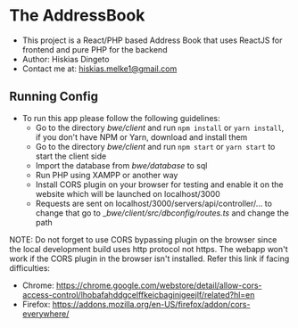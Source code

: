 # The AddressBook

* This project is a React/PHP based Address Book that uses ReactJS for frontend and pure PHP for the backend
* Author: Hiskias Dingeto
* Contact me at: hiskias.melke1@gmail.com

## Running Config
* To run this app please follow the following guidelines:
    * Go to the directory _bwe/client_ and run `npm install` or `yarn install`, if you don't have NPM or Yarn, 
    download and install them
    * Go to the directory _bwe/client_ and run `npm start` or `yarn start` to start the client side
    * Import the database from _bwe/database_ to sql
    * Run PHP using XAMPP or another way
    * Install CORS plugin on your browser for testing and enable it on the website which will
    be launched on localhost/3000
    * Requests are sent on localhost/3000/servers/api/controller/... to change that go to
    __bwe/client/src/_dbconfig/routes.ts__ and change the path

NOTE: Do not forget to use CORS bypassing plugin on the browser since the local development build uses http protocol not https.
The webapp won't work if the CORS plugin in the browser isn't installed. Refer this link
if facing difficulties: 

* Chrome: https://chrome.google.com/webstore/detail/allow-cors-access-control/lhobafahddgcelffkeicbaginigeejlf/related?hl=en
* Firefox: https://addons.mozilla.org/en-US/firefox/addon/cors-everywhere/
